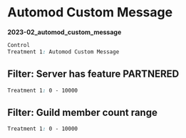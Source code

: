 # Automod Custom Message

**2023-02_automod_custom_message**

```css
Control
Treatment 1: Automod Custom Message
```

## Filter: Server has feature PARTNERED
```css
Treatment 1: 0 - 10000
```
## Filter: Guild member count range
```css
Treatment 1: 0 - 10000
```

